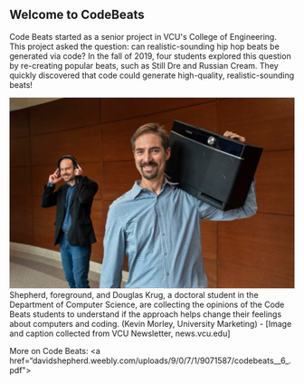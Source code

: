 ## Welcome to CodeBeats 

Code Beats started as a senior project in VCU's College of Engineering. This project asked the question: can realistic-sounding hip hop beats be generated via code? In the fall of 2019, four students explored this question by re-creating popular beats, such as Still Dre and Russian Cream. They quickly discovered that code could generate high-quality, realistic-sounding beats! 

<img src="Screen Shot 2021-10-27 at 1.18.56 PM.png" alt="hi" class="inline"/>
Shepherd, foreground, and Douglas Krug, a doctoral student in the Department of Computer Science, are collecting the opinions of the Code Beats students to understand if the approach helps change their feelings about computers and coding. (Kevin Morley, University Marketing) - [Image and caption collected from VCU Newsletter, news.vcu.edu]

​More on Code Beats: 
<a href=“davidshepherd.weebly.com/uploads/9/0/7/1/9071587/codebeats__6_.pdf"><a/>
